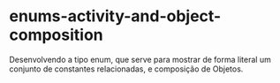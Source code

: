 # enums-activity-and-object-composition
Desenvolvendo a tipo enum, que serve para mostrar de forma literal um 
conjunto de constantes relacionadas, e composição de Objetos.
